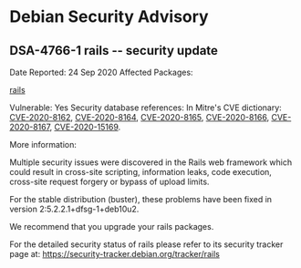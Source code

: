 
Debian Security Advisory
========================


DSA-4766-1 rails -- security update
-----------------------------------



Date Reported:
24 Sep 2020
Affected Packages:

[rails](https://packages.debian.org/src:rails)

Vulnerable:
Yes
Security database references:
In Mitre's CVE dictionary: [CVE-2020-8162](https://security-tracker.debian.org/tracker/CVE-2020-8162), [CVE-2020-8164](https://security-tracker.debian.org/tracker/CVE-2020-8164), [CVE-2020-8165](https://security-tracker.debian.org/tracker/CVE-2020-8165), [CVE-2020-8166](https://security-tracker.debian.org/tracker/CVE-2020-8166), [CVE-2020-8167](https://security-tracker.debian.org/tracker/CVE-2020-8167), [CVE-2020-15169](https://security-tracker.debian.org/tracker/CVE-2020-15169).  

More information:

Multiple security issues were discovered in the Rails web framework
which could result in cross-site scripting, information leaks, code
execution, cross-site request forgery or bypass of upload limits.


For the stable distribution (buster), these problems have been fixed in
version 2:5.2.2.1+dfsg-1+deb10u2.


We recommend that you upgrade your rails packages.


For the detailed security status of rails please refer to
its security tracker page at:
<https://security-tracker.debian.org/tracker/rails>





